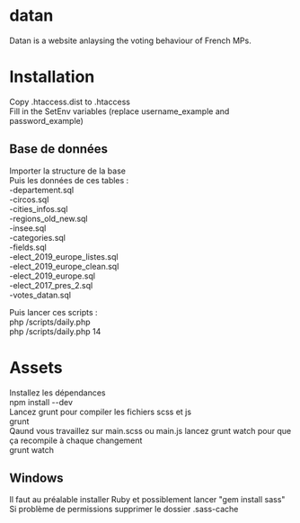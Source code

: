 # datan
 Datan is a website anlaysing the voting behaviour of French MPs.

# Installation
Copy .htaccess.dist to .htaccess  
Fill in the SetEnv variables (replace username_example and password_example)  

## Base de données
Importer la structure de la base  
Puis les données de ces tables :  
-departement.sql  
-circos.sql  
-cities_infos.sql  
-regions_old_new.sql  
-insee.sql  
-categories.sql  
-fields.sql  
-elect_2019_europe_listes.sql  
-elect_2019_europe_clean.sql  
-elect_2019_europe.sql  
-elect_2017_pres_2.sql  
-votes_datan.sql  

Puis lancer ces scripts :  
php /scripts/daily.php  
php /scripts/daily.php 14  

# Assets
Installez les dépendances  
npm install --dev  
Lancez grunt pour compiler les fichiers scss et js  
grunt  
Qaund vous travaillez sur main.scss ou main.js lancez grunt watch pour que ça recompile à chaque changement  
grunt watch  
## Windows
Il faut au préalable installer Ruby et possiblement lancer "gem install sass"  
Si problème de permissions supprimer le dossier .sass-cache  
